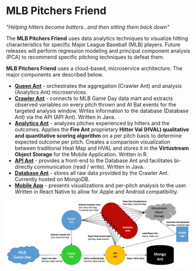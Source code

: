 # MLB Pitchers Friend

*"Helping hitters become batters...and then sitting them back down"*

The **MLB Pitchers Friend** uses data analytics techniques to visualize hitting characteristics for specific Major League Baseball (MLB) players.  Future releases will perform regression modeling and principal component analysis (PCA) to recommend specific pitching techniques to defeat them.

**MLB Pitchers Friend** uses a cloud-based, microservice architecture.  The major components are described below.

* [**Queen Ant**](https://github.com/fire-ants/mlb-queen-ant) - orchestrates the aggregation (Crawler Ant) and analysis (Analytics Ant) microservices.  
* [**Crawler Ant**](https://github.com/fire-ants/mlb-crawler-ant) - connects to MLB Game Day data mart and extracts observed variables on every pitch thrown and At Bat events for the targeted analysis window.  Writes information to the database (Database Ant) via the API (API Ant).  Written in Java.
* [**Analytics Ant**](https://github.com/fire-ants/mlb-analytics-ant) - analyzes pitches experienced by hitters and the outcomes.  Applies the **Fire Ant** proprietary **Hitter Val (HVAL) qualitative and quantitative scoring algorithm** on a per pitch basis to determine expected outcome per pitch.  Creates a comparison visualization between traditional Heat Map and HVAL and stores it in the **Virtustream Object Storage** for the Mobile Application.  Written in R.
* [**API Ant**](https://github.com/fire-ants/mlb-api) - provides a front-end to the Database Ant and facilitates bi-directly communication (read / write). Written in Java.
* [**Database Ant**](https://github.com/fire-ants/mlb-database-ant) - stores all raw data provided by the Crawler Ant.  Currently hosted on MongoDB.
* [**Mobile App**](https://github.com/fire-ants/mlb-mobile-app) - presents visualizations and per-pitch analysis to the user.  Written in React Native to allow for Apple and Android compatibility.

![](https://github.com/fire-ants/mlb-admin/blob/master/admin/mlb-pf-appflow-lg.png)
